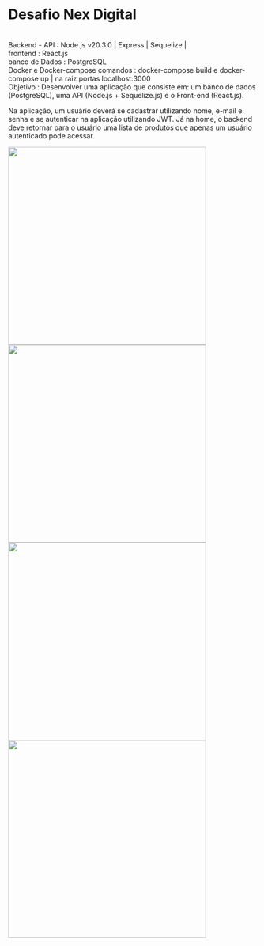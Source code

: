 <h1>Desafio Nex Digital</h1>
<br>
Backend - API  : Node.js v20.3.0 | Express | Sequelize | 
<br>
frontend : React.js
<br>
banco de Dados : PostgreSQL
<br> 
Docker e Docker-compose
comandos : docker-compose build e docker-compose up | na raiz
portas localhost:3000 
<br>
Objetivo : 
Desenvolver uma aplicação que consiste em: um banco de dados (PostgreSQL), uma API (Node.js + Sequelize.js) e o Front-end (React.js).

Na aplicação, um usuário deverá se cadastrar utilizando nome, e-mail e senha e se autenticar na aplicação utilizando JWT. Já na home, o backend deve retornar para o usuário uma lista de produtos que apenas um usuário autenticado pode acessar.
<br>

<img width = "400px" src="https://github.com/erascardsilva/Desafios_Nex_Digital/assets/70297459/7b3a39a2-76b2-4f88-9bdf-86d5bfe7cfa5">
<img width = "400px" src="https://github.com/erascardsilva/Desafios_Nex_Digital/assets/70297459/fb10590f-c464-4af4-9fca-c11165851f83">
<img width = "400px" src="https://github.com/erascardsilva/Desafios_Nex_Digital/assets/70297459/434da066-4388-439f-963e-ebec58e33b9e">
<img width = "400px" src="https://github.com/erascardsilva/Desafios_Nex_Digital/assets/70297459/5f0fb49c-9b6a-47bc-9467-4418906ed175">
